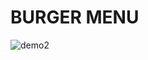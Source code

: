 # BURGER MENU
![demo2](https://user-images.githubusercontent.com/65905081/180659089-f801c966-4a95-4245-8bc1-18653eae1f7e.gif)
